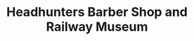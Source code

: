 ---
title: "Headhunters Barber Shop and Railway Museum"
address: "5 Darling Street, Enniskillen, Co. Fermanagh, BT74 7DP"
tel: "+44 (0)28 6632 7488"
county: "Fermanagh"
category: "Museums"
type: "Content"
lat: "54.346771240234375"
lng: "-7.645120143890381"
---